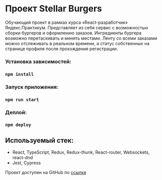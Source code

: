 # Проект Stellar Burgers

Обучающий проект в рамках курса «React-разработчик» Яндекс.Практикум.
Представляет из себя сервис с возможностью сборки бургеров и оформлению заказов. Ингредиенты бургера возможно перетаскивать и менять местами.
Ленту со всеми заказами можно отслеживать в реальном времени, а статус собственных на странице профиля после прохождения регистрации.

### Установка зависимостей:

### `npm install`

### Запуск приложения:

### `npm run start`

### Деплой:

### `npm deploy`

## Используемый стек:

* React, TypeScript, Redux, Redux-thunk, React-router, Websockets, react-dnd
* Jest, Cypress

Проект доступен на GitHub по [ссылке](https://vkrassova.github.io/react-burger/index.html)